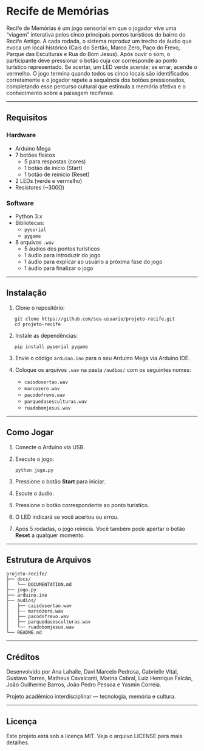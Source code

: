 # Recife de Memórias

Recife de Memórias é um jogo sensorial em que o jogador vive uma “viagem” interativa pelos cinco principais pontos turísticos do bairro do Recife Antigo. A cada rodada, o sistema reproduz um trecho de áudio que evoca um local histórico (Cais do Sertão, Marco Zero, Paço do Frevo, Parque das Esculturas e Rua do Bom Jesus). Após ouvir o som, o participante deve pressionar o botão cuja cor corresponde ao ponto turístico representado. Se acertar, um LED verde acende; se errar, acende o vermelho. O jogo termina quando todos os cinco locais são identificados corretamente e o jogador repete a sequência dos botões pressionados, completando esse percurso cultural que estimula a memória afetiva e o conhecimento sobre a paisagem recifense.

---
## Requisitos

### Hardware
- Arduino Mega
- 7 botões físicos
  - 5 para respostas (cores)
  - 1 botão de início (Start)
  - 1 botão de reinício (Reset)
- 2 LEDs (verde e vermelho)
- Resistores (~300Ω)

### Software
- Python 3.x
- Bibliotecas:
  - `pyserial`
  - `pygame`
- 8 arquivos `.wav` 
  - 5 áudios dos pontos turísticos
  - 1 áudio para introduzir do jogo
  - 1 áudio para explicar ao usuário a próxima fase do jogo
  - 1 áudio para finalizar o jogo

---

## Instalação

1. Clone o repositório:
```
   git clone https://github.com/seu-usuario/projeto-recife.git
   cd projeto-recife
````

2. Instale as dependências:
```
   pip install pyserial pygame
```

3. Envie o código `arduino.ino` para o seu Arduino Mega via Arduino IDE.

4. Coloque os arquivos `.wav` na pasta `/audios/` com os seguintes nomes:

   * `caisdosertao.wav`
   * `marcozero.wav`
   * `pacodofrevo.wav`
   * `parquedasesculturas.wav`
   * `ruadobomjesus.wav`

---

## Como Jogar

1. Conecte o Arduino via USB.
2. Execute o jogo:

   ```
   python jogo.py
   ```
3. Pressione o botão **Start** para iniciar.
4. Escute o áudio.
5. Pressione o botão correspondente ao ponto turístico.
6. O LED indicará se você acertou ou errou.
7. Após 5 rodadas, o jogo reinicia. Você também pode apertar o botão **Reset** a qualquer momento.

---

## Estrutura de Arquivos

```
projeto-recife/
├── docs/
│   └── DOCUMENTATION.md
├── jogo.py
├── arduino.ino
├── audios/
│   ├── caisdosertao.wav
│   ├── marcozero.wav
│   ├── pacodofrevo.wav
│   ├── parquedasesculturas.wav
│   └── ruadobomjesus.wav
└── README.md
```

---

## Créditos

Desenvolvido por Ana Lahalle, Davi Marcelo Pedrosa, Gabrielle Vital, Gustavo Torres, Matheus Cavalcanti, Marina Cabral, Luiz Henrique Falcão, João Guilherme Barros, João Pedro Pessoa e Yasmin Correia.

Projeto acadêmico interdisciplinar — tecnologia, memória e cultura.

---

## Licença
Este projeto está sob a licença MIT. Veja o arquivo LICENSE para mais detalhes.

